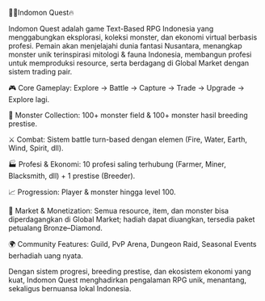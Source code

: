 🐦‍🔥Indomon Quest🔥

Indomon Quest adalah game Text-Based RPG Indonesia yang menggabungkan eksplorasi, koleksi monster, dan ekonomi virtual berbasis profesi.
Pemain akan menjelajahi dunia fantasi Nusantara, menangkap monster unik terinspirasi mitologi & fauna Indonesia, membangun profesi untuk memproduksi resource, serta berdagang di Global Market dengan sistem trading pair.

🎮 Core Gameplay: Explore → Battle → Capture → Trade → Upgrade → Explore lagi.

🐲 Monster Collection: 100+ monster field & 100+ monster hasil breeding prestise.

⚔️ Combat: Sistem battle turn-based dengan elemen (Fire, Water, Earth, Wind, Spirit, dll).

🏭 Profesi & Ekonomi: 10 profesi saling terhubung (Farmer, Miner, Blacksmith, dll) + 1 prestise (Breeder).

📈 Progression: Player & monster hingga level 100.

💎 Market & Monetization: Semua resource, item, dan monster bisa diperdagangkan di Global Market; hadiah dapat diuangkan, tersedia paket petualang Bronze–Diamond.

🌍 Community Features: Guild, PvP Arena, Dungeon Raid, Seasonal Events berhadiah uang nyata.

Dengan sistem progresi, breeding prestise, dan ekosistem ekonomi yang kuat, Indomon Quest menghadirkan pengalaman RPG unik, menantang, sekaligus bernuansa lokal Indonesia.
